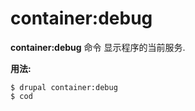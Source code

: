 # container:debug
**container:debug** 命令 显示程序的当前服务.

**用法:**
```
$ drupal container:debug 
$ cod  
```
